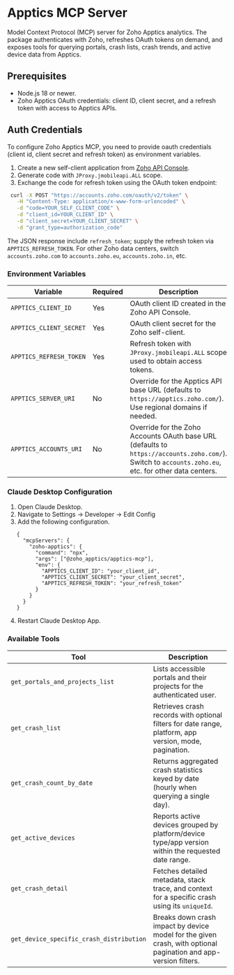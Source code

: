 # Apptics MCP Server

Model Context Protocol (MCP) server for Zoho Apptics analytics. The package authenticates with Zoho, refreshes OAuth tokens on demand, and exposes tools for querying portals, crash lists, crash trends, and active device data from Apptics.

## Prerequisites
- Node.js 18 or newer.
- Zoho Apptics OAuth credentials: client ID, client secret, and a refresh token with access to Apptics APIs.

## Auth Credentials
To configure Zoho Apptics MCP, you need to provide oauth credentials (client id, client secret and refresh token) as environment variables.

1) Create a new self-client application from [Zoho API Console](https://api-console.zoho.com/).
2) Generate code with ```JProxy.jmobileapi.ALL``` scope.
3) Exchange the code for refresh token using the OAuth token endpoint:
  ```bash
   curl -X POST "https://accounts.zoho.com/oauth/v2/token" \
     -H "Content-Type: application/x-www-form-urlencoded" \
     -d "code=YOUR_SELF_CLIENT_CODE" \
     -d "client_id=YOUR_CLIENT_ID" \
     -d "client_secret=YOUR_CLIENT_SECRET" \
     -d "grant_type=authorization_code"
   ```

   The JSON response include `refresh_token`; supply the refresh token via `APPTICS_REFRESH_TOKEN`.
   For other Zoho data centers, switch `accounts.zoho.com` to `accounts.zoho.eu`, `accounts.zoho.in`, etc.

### Environment Variables

| Variable | Required | Description |
| --- | --- | --- |
| `APPTICS_CLIENT_ID` | Yes | OAuth client ID created in the Zoho API Console. |
| `APPTICS_CLIENT_SECRET` | Yes | OAuth client secret for the Zoho self-client. |
| `APPTICS_REFRESH_TOKEN` | Yes | Refresh token with `JProxy.jmobileapi.ALL` scope used to obtain access tokens. |
| `APPTICS_SERVER_URI` | No | Override for the Apptics API base URL (defaults to `https://apptics.zoho.com/`). Use regional domains if needed. |
| `APPTICS_ACCOUNTS_URI` | No | Override for the Zoho Accounts OAuth base URL (defaults to `https://accounts.zoho.com/`). Switch to `accounts.zoho.eu`, etc. for other data centers. |

### Claude Desktop Configuration

1. Open Claude Desktop.
2. Navigate to Settings -> Developer -> Edit Config
3. Add the following configuration.
```jsonc
   {
     "mcpServers": {
       "zoho-apptics": {
         "command": "npx",
         "args": ["@zoho_apptics/apptics-mcp"],
         "env": {
           "APPTICS_CLIENT_ID": "your_client_id",
           "APPTICS_CLIENT_SECRET": "your_client_secret",
           "APPTICS_REFRESH_TOKEN": "your_refresh_token"
         }
       }
     }
   }
   ```
4. Restart Claude Desktop App.

### Available Tools

| Tool | Description |
| --- | --- |
| `get_portals_and_projects_list` | Lists accessible portals and their projects for the authenticated user. |
| `get_crash_list` | Retrieves crash records with optional filters for date range, platform, app version, mode, pagination. |
| `get_crash_count_by_date` | Returns aggregated crash statistics keyed by date (hourly when querying a single day). |
| `get_active_devices` | Reports active devices grouped by platform/device type/app version within the requested date range. |
| `get_crash_detail` | Fetches detailed metadata, stack trace, and context for a specific crash using its `uniqueId`. |
| `get_device_specific_crash_distribution` | Breaks down crash impact by device model for the given crash, with optional pagination and app-version filters. |
